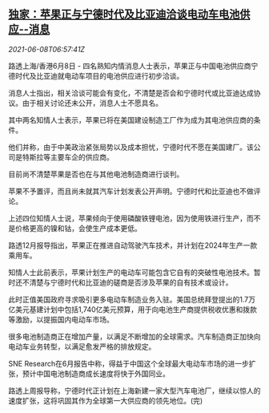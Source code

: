 <!--1623135662000-->
[独家：苹果正与宁德时代及比亚迪洽谈电动车电池供应--消息](https://cn.reuters.com/article/apple-bydamperex-battery-supply-0608-tue-idCNKCS2DK0JN)
------

<div><i>2021-06-08T06:57:41Z</i></div><p>路透上海/香港6月8日 - 四名熟知内情消息人士表示，苹果正与中国电池供应商宁德时代及比亚迪就电动车项目的电池供应进行初步洽谈。</p><p>消息人士指出，相关洽谈可能会有变化，不清楚是否会和宁德时代或比亚迪达成协议。由于相关讨论还未公开，消息人士不愿具名。</p><p>其中两名知情人士表示，苹果已将在美国建设制造工厂作为成为其电池供应商的条件。</p><p>他们并称，由于中美政治紧张局势以及成本担忧，宁德时代不愿在美国建厂。该公司是特斯拉等主要车企的供应商。</p><p>目前尚不清楚苹果是否也在与其他电池制造商进行谈判。</p><p>苹果不予置评，而且尚未就其汽车计划发表公开声明。宁德时代和比亚迪也不做评论。</p><p>上述四位知情人士说，苹果倾向于使用磷酸铁锂电池，因为使用铁进行生产，而不是价格更高的镍和钴，会使生产成本更低。</p><p>路透12月报导指出，苹果正在推进自动驾驶汽车技术，并计划在2024年生产一款乘用车。</p><p>知情人士此前表示，苹果计划生产的电动车可能包含它自有的突破性电池技术。暂时还不清楚与宁德时代和比亚迪的磋商是否涉及苹果的自有技术或设计。</p><p>此时正值美国政府寻求吸引更多电动车制造业务入驻。美国总统拜登提出的1.7万亿美元基建计划中包括1,740亿美元预算，用于向电池生产商提供税收优惠和拨款等激励，以提振国内电动车市场。</p><p>很多电池制造商正在增加产量，以满足不断增加的全球需求。汽车制造商正加快向电动车业务转型，以满足愈发严格的排放规定。</p><p>SNE Research在6月报告中称，得益于中国这个全球最大电动车市场的进一步扩张，预计中国电池制造商成长速度将快于外国同业。</p><p>路透上周报导称，宁德时代正计划在上海新建一家大型汽车电池厂，继续以惊人的速度扩张，这将巩固其作为全球第一大供应商的领先地位。(完)</p>
